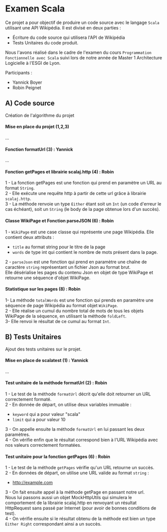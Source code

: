 # Examen Scala

Ce projet a pour objectif de produire un code source avec le langage `Scala` utilisant une API Wikipédia. Il est divisé en deux parties : 
- Écriture du code source qui utilisera l'API de Wikipédia
- Tests Unitaires du code produit.

Nous l'avons réalisé dans le cadre de l'examen du cours `Programmation Fonctionnelle avec Scala` suivi lors de notre année de Master 1 Architecture Logicielle à l'ESGI de Lyon.

Participants :
- Yannick Boyer
- Robin Peignet


## A) Code source
Création de l'algorithme du projet

#### Mise en place du projet (1,2,3)
...

#### Fonction formatUrl (3) : Yannick
...

#### Fonction getPages et librairie scalaj.http (4) : Robin
1 - La fonction getPages est une fonction qui prend en paramètre un URL au format `String`. \
2 - Elle exécute une requête http à partir de cette url grâce à librairie `scalaj.http`. \
3 - La méthode renvoie un type `Either` étant soit un `Int` (un code d'erreur le cas échéant), soit un `String` (le body de la page obtenue lors d'un succès).

#### Classe WikiPage et Fonction parseJSON (6) : Robin
1 - `WikiPage` est une case classe qui représente une page Wikipédia. Elle contient deux attributs : 
- `title` au format string pour le titre de la page
- `words` de type int qui contient le nombre de mots présent dans la page.

2 - `parseJson` est une fonction qui prend en paramètre une chaîne de caractère `string` représentant un fichier Json au format brut. \
Elle désérialise les pages du contenu Json en objet de type WikiPage et retourne une séquence d'objet WikiPage.

#### Statistique sur les pages (8) : Robin
1- La méthode `totalWords` est une fonction qui prends en paramètre une séquence de page Wikipédia au format objet `WikiPage`. \
2 - Elle réalise un cumul du nombre total de mots de tous les objets WikiPage de la séquence, en utilisant la méthode `foldLeft`. \
3- Elle renvoi le résultat de ce cumul au format `Int`.

## B) Tests Unitaires
Ajout des tests unitaires sur le projet.

#### Mise en place de scalatest (1) : Yannick
...

#### Test unitaire de la méthode formatUrl (2) : Robin
1 - Le test de la méthode `formatUrl` décrit qu'elle doit retourner un URL correctement formaté. \
2 - En donnée de départ, on utilise deux variables immuable :
- `keyword` qui a pour valeur "scala"
- `limit` qui a pour valeur 10

3 - On appelle ensuite la méthode `formatUrl` en lui passant les deux paramètres. \
4 - On vérifie enfin que le résultat correspond bien à l'URL Wikipédia avec nos valeurs correctement formatées.

#### Test unitaire pour la fonction getPages (6) : Robin
1 - Le test de la méthode `getPages` vérifie qu'un URL retourne un succès. \
2 - En données de départ, on utilise une URL valide au format `string` :
- http://example.com 

3 - On fait ensuite appel à la méthode getPage en passant notre url. \
Nous lui passons aussi un objet MockHttpUtils qui simulera le comportement de la librairie scalaj.http en renvoyant un résultat HttpRequest sans passé par Internet (pour avoir de bonnes conditions de test). \
4 - On vérifie ensuite si le résultat obtenu de la méthode est bien un type `Either Right` correspondant ainsi a un succès.
